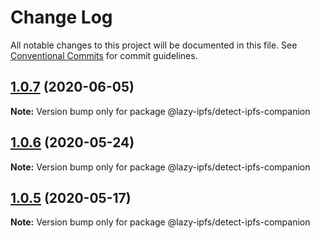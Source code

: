 # Change Log

All notable changes to this project will be documented in this file.
See [Conventional Commits](https://conventionalcommits.org) for commit guidelines.

## [1.0.7](https://github.com/bluelovers/ws-ipfs/compare/@lazy-ipfs/detect-ipfs-companion@1.0.6...@lazy-ipfs/detect-ipfs-companion@1.0.7) (2020-06-05)

**Note:** Version bump only for package @lazy-ipfs/detect-ipfs-companion





## [1.0.6](https://github.com/bluelovers/ws-ipfs/compare/@lazy-ipfs/detect-ipfs-companion@1.0.5...@lazy-ipfs/detect-ipfs-companion@1.0.6) (2020-05-24)

**Note:** Version bump only for package @lazy-ipfs/detect-ipfs-companion





## [1.0.5](https://github.com/bluelovers/ws-ipfs/compare/@lazy-ipfs/detect-ipfs-companion@1.0.4...@lazy-ipfs/detect-ipfs-companion@1.0.5) (2020-05-17)

**Note:** Version bump only for package @lazy-ipfs/detect-ipfs-companion
